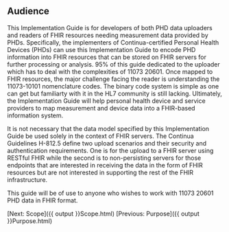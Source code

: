 ## Audience
This Implementation Guide is for developers of both PHD data uploaders and readers of FHIR resources needing measurement data provided by PHDs. Specifically, the implementers of Continua-certified Personal Health Devices (PHDs) can use this Implementation Guide to encode PHD information into FHIR resources that can be stored on FHIR servers for further processing or analysis. 95% of this guide dedicated to the uploader which has to deal with the complexities of 11073 20601. Once mapped to FHIR resources, the major challenge facing the reader is understanding the 11073-10101 nomenclature codes. The binary code system is simple as one can get but familiarty with it in the HL7 community is still lacking.  Ultimately, the Implementation Guide will help personal health device and service providers to map measurement and device data into a FHIR-based information system.

It is not necessary that the data model specified by this Implementation Guide be used solely in the context of FHIR servers. The Continua Guidelines H-812.5 define two upload scenarios and their security and authentication requirements. One is for the upload to a FHIR server using RESTful FHIR while the second is to non-persisting servers for those endpoints that are interested in receiving the data in the form of FHIR resources but are not interested in supporting the rest of the FHIR infrastructure.

This guide will be of use to anyone who wishes to work with 11073 20601 PHD data in FHIR format.

[Next: Scope]({{ output }}Scope.html)
[Previous: Purpose]({{ output }}Purpose.html)